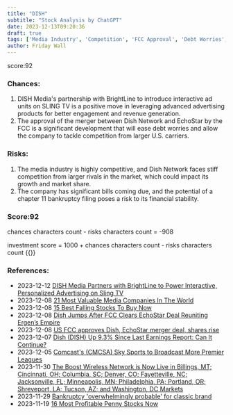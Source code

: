```yaml
---
title: "DISH"
subtitle: "Stock Analysis by ChatGPT"
date: 2023-12-13T09:20:36
draft: true
tags: ['Media Industry', 'Competition', 'FCC Approval', 'Debt Worries', 'Bankruptcy Risk']
author: Friday Wall
---
```


score:92
### Chances:
1. DISH Media's partnership with BrightLine to introduce interactive ad units on SLING TV is a positive move in leveraging advanced advertising products for better engagement and revenue generation.
2. The approval of the merger between Dish Network and EchoStar by the FCC is a significant development that will ease debt worries and allow the company to tackle competition from larger U.S. carriers.
### Risks:
1. The media industry is highly competitive, and Dish Network faces stiff competition from larger rivals in the market, which could impact its growth and market share.
2. The company has significant bills coming due, and the potential of a chapter 11 bankruptcy filing poses a risk to its financial stability.
### Score:92
chances characters count - risks characters count = -908

investment score = 1000 + chances characters count - risks characters count
{{<tradingview symbol="Nasdaq:DISH">}}
### References:
- 2023-12-12 [DISH Media Partners with BrightLine to Power Interactive, Personalized Advertising on Sling TV](https://finance.yahoo.com/news/dish-media-partners-brightline-power-130000166.html)
- 2023-12-08 [21 Most Valuable Media Companies In The World](https://finance.yahoo.com/news/20-most-valuable-media-companies-161930500.html)
- 2023-12-08 [15 Best Falling Stocks To Buy Now](https://finance.yahoo.com/news/15-best-falling-stocks-buy-090920812.html)
- 2023-12-08 [Dish Jumps After FCC Clears EchoStar Deal Reuniting Ergen’s Empire](https://finance.yahoo.com/news/dish-jumps-fcc-clears-echostar-171243097.html)
- 2023-12-08 [US FCC approves Dish, EchoStar merger deal, shares rise](https://ca.finance.yahoo.com/news/us-fcc-approves-dish-echostar-183851087.html)
- 2023-12-07 [Dish (DISH) Up 9.3% Since Last Earnings Report: Can It Continue?](https://finance.yahoo.com/news/dish-dish-9-3-since-163038514.html)
- 2023-12-05 [Comcast's (CMCSA) Sky Sports to Broadcast More Premier Leagues](https://finance.yahoo.com/news/comcasts-cmcsa-sky-sports-broadcast-135700196.html)
- 2023-11-30 [The Boost Wireless Network is Now Live in Billings, MT; Cincinnati, OH; Columbia, SC; Denver, CO; Fayetteville, NC; Jacksonville, FL; Minneapolis, MN; Philadelphia, PA; Portland, OR; Shreveport, LA; Tucson, AZ; and Washington, DC Markets](https://finance.yahoo.com/news/boost-wireless-network-now-live-130000928.html)
- 2023-11-29 [Bankruptcy 'overwhelmingly probable' for classic brand](https://finance.yahoo.com/m/5fa27a70-806b-3ef6-b330-82a4ed921a3d/bankruptcy-%27overwhelmingly.html)
- 2023-11-19 [16 Most Profitable Penny Stocks Now](https://finance.yahoo.com/news/16-most-profitable-penny-stocks-120410274.html)


                